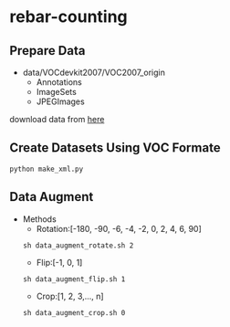 # rebar-counting


## Prepare Data
	
- data/VOCdevkit2007/VOC2007_origin
	- Annotations
	- ImageSets
	- JPEGImages
	
download data from [here](https://pan.baidu.com/s/1NxACM1coAXthmXizXKyhow?errno=0&errmsg=Auth%20Login%20Sucess&&bduss=&ssnerror=0&traceid=#list/path=%2Fgithub%2Fpublic%2Frebar-counting&parentPath=%2Fgithub/VOCdevkit.zip)

## Create Datasets Using VOC Formate
```
python make_xml.py
```

## Data Augment
- Methods
	- Rotation:[-180, -90, -6, -4, -2, 0, 2, 4, 6, 90]
	```
	sh data_augment_rotate.sh 2
	```
	- Flip:[-1, 0, 1]
	```
	sh data_augment_flip.sh 1
	```
	- Crop:[1, 2, 3,..., n]
	```
	sh data_augment_crop.sh 0
	```